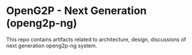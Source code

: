 # OpenG2P - Next Generation (openg2p-ng)

This repo contains artifacts related to architecture, design, discussions of next generation openg2p-ng system. 
